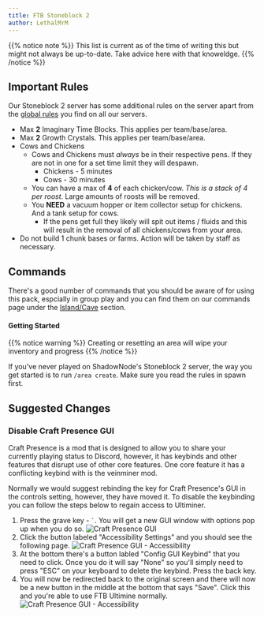 ```yaml
---
title: FTB Stoneblock 2
author: LethalMrM
---
```


{{% notice note %}}
This list is current as of the time of writing this but might not always be up-to-date. Take advice here with that knoweldge.
{{% /notice %}}


## Important Rules

Our Stoneblock 2 server has some additional rules on the server apart from the [global rules](/rules) you find on all our servers.

* Max **2** Imaginary Time Blocks. This applies per team/base/area.
* Max **2** Growth Crystals. This applies per team/base/area.
* Cows and Chickens
  * Cows and Chickens must _always_ be in their respective pens. If they are not in one for a set time limit they will despawn.
    * Chickens - 5 minutes
    * Cows - 30 minutes
  * You can have a max of **4** of each chicken/cow. _This is a stack of 4 per roost_. Large amounts of roosts will be removed.
  * You **NEED** a  vacuum hopper or item collector setup for chickens. And a  tank setup for cows. 
    * If the pens get full they likely will spit out items / fluids and this will result in the removal of all chickens/cows from your area.
* Do not build 1 chunk bases or farms. Action will be taken by staff as necessary. 

## Commands

There's a good number of commands that you should be aware of for using this pack, espcially in group play and you can find them on our commands page under the [Island/Cave](/home/commands/#islandcave-area) section. 

#### Getting Started

{{% notice warning %}}
Creating or resetting an area will wipe your inventory and progress
{{% /notice %}}

If you've never played on ShadowNode's Stoneblock 2 server, the way you get started is to run `/area create`. Make sure you read the rules in spawn first.

## Suggested Changes

### Disable Craft Presence GUI

Craft Presence is a mod that is designed to allow you to share your currently playing status to Discord, however, it has keybinds and other features that disrupt use of other core features. One core feature it has a conflicting keybind with is the veinminer mod. 

Normally we would suggest rebinding the key for Craft Presence's GUI in the controls setting, however, they have moved it. To disable the keybinding you can follow the steps below to regain access to Ultiminer.

1. Press the grave key  - `` ` ``.  You will get a new GUI window with options pop up when you do so.
![Craft Presence GUI](../../../../assets/images/tips/sb2/craft-presence_1.png)
2. Click the button labeled "Accessibility Settings" and you should see the following page.
![Craft Presence GUI - Accessibility](../../../../assets/images/tips/sb2/craft-presence_2.png)
3. At the bottom there's a button labled "Config GUI Keybind" that you need to click. Once you do it will say "None" so you'll simply need to press "ESC" on your keyboard to delete the keybind. Press the back key.
4. You will now be redirected back to the original screen and there will now be a new button in the middle at the bottom that says "Save". Click this and you're able to use FTB Ultimine normally.
![Craft Presence GUI - Accessibility](../../../../assets/images/tips/sb2/craft-presence_3.png)
